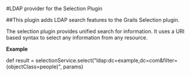 #LDAP provider for the Selection Plugin

##This plugin adds LDAP search features to the Grails Selection plugin.

The selection plugin provides unified search for information.
It uses a URI based syntax to select any information from any resource.

**Example**

def result = selectionService.select("ldap:dc=example,dc=com&filter=(objectClass=people)", params)
